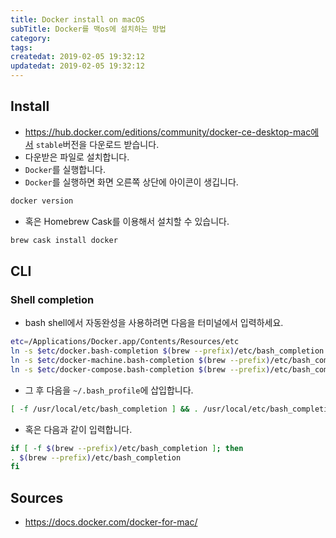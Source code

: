 ```yaml
---
title: Docker install on macOS
subTitle: Docker를 맥os에 설치하는 방법
category: 
tags: 
createdat: 2019-02-05 19:32:12
updatedat: 2019-02-05 19:32:12
---
```


## Install

* https://hub.docker.com/editions/community/docker-ce-desktop-mac에서
  `stable`버전을 다운로드 받습니다.
* 다운받은 파일로 설치합니다.
* `Docker`를 실행합니다.
* `Docker`를 실행하면 화면 오른쪽 상단에 아이콘이 생깁니다.

```bash
docker version
```

* 혹은 Homebrew Cask를 이용해서 설치할 수 있습니다.

```bash
brew cask install docker
```

## CLI

### Shell completion

* bash shell에서 자동완성을 사용하려면 다음을 터미널에서 입력하세요.

```bash
etc=/Applications/Docker.app/Contents/Resources/etc
ln -s $etc/docker.bash-completion $(brew --prefix)/etc/bash_completion.d/docker
ln -s $etc/docker-machine.bash-completion $(brew --prefix)/etc/bash_completion.d/docker-machine
ln -s $etc/docker-compose.bash-completion $(brew --prefix)/etc/bash_completion.d/docker-compose
```

* 그 후 다음을 `~/.bash_profile`에 삽입합니다.

```bash
[ -f /usr/local/etc/bash_completion ] && . /usr/local/etc/bash_completion
```

* 혹은 다음과 같이 입력합니다.

```bash
if [ -f $(brew --prefix)/etc/bash_completion ]; then
. $(brew --prefix)/etc/bash_completion
fi
```

## Sources

* https://docs.docker.com/docker-for-mac/
